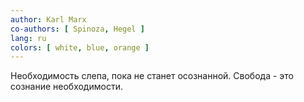 ```yaml
---
author: Karl Marx
co-authors: [ Spinoza, Hegel ]
lang: ru
colors: [ white, blue, orange ]
---
```

Необходимость слепа, пока не станет осознанной.
Свобода - это сознание необходимости.
